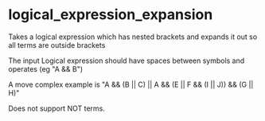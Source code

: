 # logical_expression_expansion

Takes a logical expression which has nested brackets and expands it out so all terms are outside brackets

The input Logical expression should have spaces between symbols and operates (eg "A && B")

A move complex example is "A && (B || C) || A && (E || F && (I || J)) && (G || H)"

Does not support NOT terms.

##   